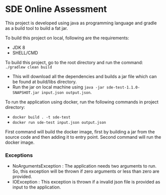 # SDE Online Assessment

This project is developed using java as programming language and gradle as a build tool to build a fat jar.

To build this project on local, following are the requirements:
- JDK 8
- SHELL/CMD 

To build this project, go to the root directory and run the command:
```./gradlew clean build```

- This will download all the dependencies and builds a jar file which can be found at build/libs directory.
- Run the jar on local machine using ```java -jar sde-test-1.1.0-SNAPSHOT.jar input.json output.json```.

To run the application using docker, run the following commands in project directory:
- ```docker build . -t sde-test```
- ```docker run sde-test input.json output.json```

First command will build the docker image, first by building a jar from the source code and then adding it to entry point.
Second command will run the docker image.

### Exceptions
- NoArgumentsException : The application needs two arguments to run. So, this exception will be thrown if zero arguments or less than zero are provided.
- IOException : This exception is thrown if a invalid json file is provided as input to the application.
